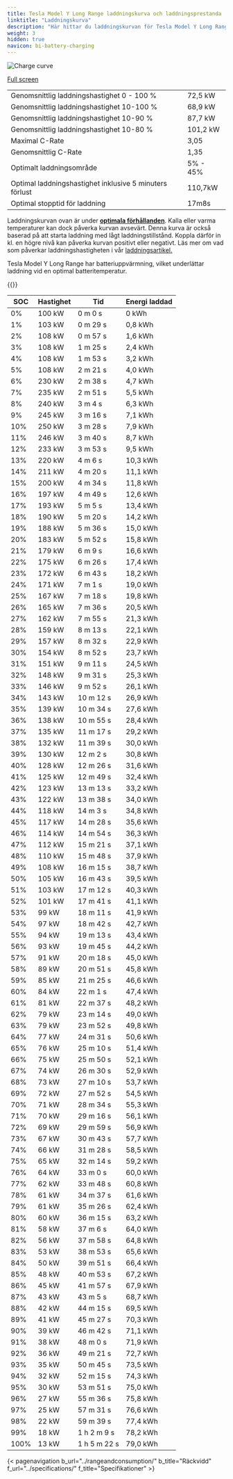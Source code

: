 ```yaml
---
title: Tesla Model Y Long Range laddningskurva och laddningsprestanda
linktitle: "Laddningskurva"
description: "Här hittar du laddningskurvan för Tesla Model Y Long Range."
weight: 3
hidden: true
navicon: bi-battery-charging
---
```

<!-- markdownlint-disable MD033 -->
<img src="/images/models/tesla/model_y/model_y_long_range/chargingcurve.svg" alt="Charge curve" class="img-fluid">

[Full screen](/images/models/tesla/model_y/model_y_long_range/chargingcurve.svg)


<table class="table table-striped border">
<tbody>
<tr>
<td>Genomsnittlig laddningshastighet 0 - 100 %</td><td>72,5 kW</td>
</tr>
<tr>
<td>Genomsnittlig laddningshastighet 10-100 %</td><td>68,9 kW</td>
</tr>
<tr>
<td>Genomsnittlig laddningshastighet 10-90 %</td><td>87,7 kW</td>
</tr>
<tr>
<td>Genomsnittlig laddningshastighet 10-80 %</td><td>101,2 kW</td>
</tr>
<tr>
<td>Maximal C-Rate</td><td>3,05</td>
</tr>
<tr>
<td>Genomsnittlig C-Rate</td><td>1,35</td>
</tr>
<tr>
<td>Optimalt laddningsområde</td><td>5% - 45%</td>
</tr>
<tr>
<td>Optimal laddningshastighet inklusive 5 minuters förlust</td><td>110,7kW</td>
</tr>
<tr>
<td>Optimal stopptid för laddning</td><td>17m8s</td>
</tr>
</tbody>
</table>


Laddningskurvan ovan är under **[optimala förhållanden](../../../../../technology/battery/charging/#temperatur)**. Kalla eller varma temperaturer kan dock påverka kurvan avsevärt. Denna kurva är också baserad på att starta laddning med lågt laddningstillstånd. Koppla därför in kl. en högre nivå kan påverka kurvan positivt eller negativt. Läs mer om vad som påverkar laddningshastigheten i vår [laddningsartikel.](../../../../../technology/battery/charging/)


Tesla Model Y Long Range har batteriuppvärmning, vilket underlättar laddning vid en optimal batteritemperatur.


{{<evkxdisplayaddarticle />}}
<table class="table table-striped border">
<thead>
<tr><th>SOC</th><th>Hastighet</th><th>Tid</th><th>Energi laddad</th></tr>
</thead>
<tbody>
<tr>
<td>0%</td><td>100 kW</td><td> 0 m 0 s </td><td>0 kWh </td>
</tr>
<tr>
<td>1%</td><td>103 kW</td><td> 0 m 29 s </td><td>0,8 kWh </td>
</tr>
<tr>
<td>2%</td><td>108 kW</td><td> 0 m 57 s </td><td>1,6 kWh </td>
</tr>
<tr>
<td>3%</td><td>108 kW</td><td> 1 m 25 s </td><td>2,4 kWh </td>
</tr>
<tr>
<td>4%</td><td>108 kW</td><td> 1 m 53 s </td><td>3,2 kWh </td>
</tr>
<tr>
<td>5%</td><td>108 kW</td><td> 2 m 21 s </td><td>4,0 kWh </td>
</tr>
<tr>
<td>6%</td><td>230 kW</td><td> 2 m 38 s </td><td>4,7 kWh </td>
</tr>
<tr>
<td>7%</td><td>235 kW</td><td> 2 m 51 s </td><td>5,5 kWh </td>
</tr>
<tr>
<td>8%</td><td>240 kW</td><td> 3 m 4 s </td><td>6,3 kWh </td>
</tr>
<tr>
<td>9%</td><td>245 kW</td><td> 3 m 16 s </td><td>7,1 kWh </td>
</tr>
<tr>
<td>10%</td><td>250 kW</td><td> 3 m 28 s </td><td>7,9 kWh </td>
</tr>
<tr>
<td>11%</td><td>246 kW</td><td> 3 m 40 s </td><td>8,7 kWh </td>
</tr>
<tr>
<td>12%</td><td>233 kW</td><td> 3 m 53 s </td><td>9,5 kWh </td>
</tr>
<tr>
<td>13%</td><td>220 kW</td><td> 4 m 6 s </td><td>10,3 kWh </td>
</tr>
<tr>
<td>14%</td><td>211 kW</td><td> 4 m 20 s </td><td>11,1 kWh </td>
</tr>
<tr>
<td>15%</td><td>200 kW</td><td> 4 m 34 s </td><td>11,8 kWh </td>
</tr>
<tr>
<td>16%</td><td>197 kW</td><td> 4 m 49 s </td><td>12,6 kWh </td>
</tr>
<tr>
<td>17%</td><td>193 kW</td><td> 5 m 5 s </td><td>13,4 kWh </td>
</tr>
<tr>
<td>18%</td><td>190 kW</td><td> 5 m 20 s </td><td>14,2 kWh </td>
</tr>
<tr>
<td>19%</td><td>188 kW</td><td> 5 m 36 s </td><td>15,0 kWh </td>
</tr>
<tr>
<td>20%</td><td>183 kW</td><td> 5 m 52 s </td><td>15,8 kWh </td>
</tr>
<tr>
<td>21%</td><td>179 kW</td><td> 6 m 9 s </td><td>16,6 kWh </td>
</tr>
<tr>
<td>22%</td><td>175 kW</td><td> 6 m 26 s </td><td>17,4 kWh </td>
</tr>
<tr>
<td>23%</td><td>172 kW</td><td> 6 m 43 s </td><td>18,2 kWh </td>
</tr>
<tr>
<td>24%</td><td>171 kW</td><td> 7 m 1 s </td><td>19,0 kWh </td>
</tr>
<tr>
<td>25%</td><td>167 kW</td><td> 7 m 18 s </td><td>19,8 kWh </td>
</tr>
<tr>
<td>26%</td><td>165 kW</td><td> 7 m 36 s </td><td>20,5 kWh </td>
</tr>
<tr>
<td>27%</td><td>162 kW</td><td> 7 m 55 s </td><td>21,3 kWh </td>
</tr>
<tr>
<td>28%</td><td>159 kW</td><td> 8 m 13 s </td><td>22,1 kWh </td>
</tr>
<tr>
<td>29%</td><td>157 kW</td><td> 8 m 32 s </td><td>22,9 kWh </td>
</tr>
<tr>
<td>30%</td><td>154 kW</td><td> 8 m 52 s </td><td>23,7 kWh </td>
</tr>
<tr>
<td>31%</td><td>151 kW</td><td> 9 m 11 s </td><td>24,5 kWh </td>
</tr>
<tr>
<td>32%</td><td>148 kW</td><td> 9 m 31 s </td><td>25,3 kWh </td>
</tr>
<tr>
<td>33%</td><td>146 kW</td><td> 9 m 52 s </td><td>26,1 kWh </td>
</tr>
<tr>
<td>34%</td><td>143 kW</td><td> 10 m 12 s </td><td>26,9 kWh </td>
</tr>
<tr>
<td>35%</td><td>139 kW</td><td> 10 m 34 s </td><td>27,6 kWh </td>
</tr>
<tr>
<td>36%</td><td>138 kW</td><td> 10 m 55 s </td><td>28,4 kWh </td>
</tr>
<tr>
<td>37%</td><td>135 kW</td><td> 11 m 17 s </td><td>29,2 kWh </td>
</tr>
<tr>
<td>38%</td><td>132 kW</td><td> 11 m 39 s </td><td>30,0 kWh </td>
</tr>
<tr>
<td>39%</td><td>130 kW</td><td> 12 m 2 s </td><td>30,8 kWh </td>
</tr>
<tr>
<td>40%</td><td>128 kW</td><td> 12 m 26 s </td><td>31,6 kWh </td>
</tr>
<tr>
<td>41%</td><td>125 kW</td><td> 12 m 49 s </td><td>32,4 kWh </td>
</tr>
<tr>
<td>42%</td><td>123 kW</td><td> 13 m 13 s </td><td>33,2 kWh </td>
</tr>
<tr>
<td>43%</td><td>122 kW</td><td> 13 m 38 s </td><td>34,0 kWh </td>
</tr>
<tr>
<td>44%</td><td>118 kW</td><td> 14 m 3 s </td><td>34,8 kWh </td>
</tr>
<tr>
<td>45%</td><td>117 kW</td><td> 14 m 28 s </td><td>35,6 kWh </td>
</tr>
<tr>
<td>46%</td><td>114 kW</td><td> 14 m 54 s </td><td>36,3 kWh </td>
</tr>
<tr>
<td>47%</td><td>112 kW</td><td> 15 m 21 s </td><td>37,1 kWh </td>
</tr>
<tr>
<td>48%</td><td>110 kW</td><td> 15 m 48 s </td><td>37,9 kWh </td>
</tr>
<tr>
<td>49%</td><td>108 kW</td><td> 16 m 15 s </td><td>38,7 kWh </td>
</tr>
<tr>
<td>50%</td><td>105 kW</td><td> 16 m 43 s </td><td>39,5 kWh </td>
</tr>
<tr>
<td>51%</td><td>103 kW</td><td> 17 m 12 s </td><td>40,3 kWh </td>
</tr>
<tr>
<td>52%</td><td>101 kW</td><td> 17 m 41 s </td><td>41,1 kWh </td>
</tr>
<tr>
<td>53%</td><td>99 kW</td><td> 18 m 11 s </td><td>41,9 kWh </td>
</tr>
<tr>
<td>54%</td><td>97 kW</td><td> 18 m 42 s </td><td>42,7 kWh </td>
</tr>
<tr>
<td>55%</td><td>94 kW</td><td> 19 m 13 s </td><td>43,4 kWh </td>
</tr>
<tr>
<td>56%</td><td>93 kW</td><td> 19 m 45 s </td><td>44,2 kWh </td>
</tr>
<tr>
<td>57%</td><td>91 kW</td><td> 20 m 18 s </td><td>45,0 kWh </td>
</tr>
<tr>
<td>58%</td><td>89 kW</td><td> 20 m 51 s </td><td>45,8 kWh </td>
</tr>
<tr>
<td>59%</td><td>85 kW</td><td> 21 m 25 s </td><td>46,6 kWh </td>
</tr>
<tr>
<td>60%</td><td>84 kW</td><td> 22 m 1 s </td><td>47,4 kWh </td>
</tr>
<tr>
<td>61%</td><td>81 kW</td><td> 22 m 37 s </td><td>48,2 kWh </td>
</tr>
<tr>
<td>62%</td><td>79 kW</td><td> 23 m 14 s </td><td>49,0 kWh </td>
</tr>
<tr>
<td>63%</td><td>79 kW</td><td> 23 m 52 s </td><td>49,8 kWh </td>
</tr>
<tr>
<td>64%</td><td>77 kW</td><td> 24 m 31 s </td><td>50,6 kWh </td>
</tr>
<tr>
<td>65%</td><td>76 kW</td><td> 25 m 10 s </td><td>51,4 kWh </td>
</tr>
<tr>
<td>66%</td><td>75 kW</td><td> 25 m 50 s </td><td>52,1 kWh </td>
</tr>
<tr>
<td>67%</td><td>74 kW</td><td> 26 m 30 s </td><td>52,9 kWh </td>
</tr>
<tr>
<td>68%</td><td>73 kW</td><td> 27 m 10 s </td><td>53,7 kWh </td>
</tr>
<tr>
<td>69%</td><td>72 kW</td><td> 27 m 52 s </td><td>54,5 kWh </td>
</tr>
<tr>
<td>70%</td><td>71 kW</td><td> 28 m 34 s </td><td>55,3 kWh </td>
</tr>
<tr>
<td>71%</td><td>70 kW</td><td> 29 m 16 s </td><td>56,1 kWh </td>
</tr>
<tr>
<td>72%</td><td>69 kW</td><td> 29 m 59 s </td><td>56,9 kWh </td>
</tr>
<tr>
<td>73%</td><td>67 kW</td><td> 30 m 43 s </td><td>57,7 kWh </td>
</tr>
<tr>
<td>74%</td><td>66 kW</td><td> 31 m 28 s </td><td>58,5 kWh </td>
</tr>
<tr>
<td>75%</td><td>65 kW</td><td> 32 m 14 s </td><td>59,2 kWh </td>
</tr>
<tr>
<td>76%</td><td>64 kW</td><td> 33 m 0 s </td><td>60,0 kWh </td>
</tr>
<tr>
<td>77%</td><td>62 kW</td><td> 33 m 48 s </td><td>60,8 kWh </td>
</tr>
<tr>
<td>78%</td><td>61 kW</td><td> 34 m 37 s </td><td>61,6 kWh </td>
</tr>
<tr>
<td>79%</td><td>61 kW</td><td> 35 m 26 s </td><td>62,4 kWh </td>
</tr>
<tr>
<td>80%</td><td>60 kW</td><td> 36 m 15 s </td><td>63,2 kWh </td>
</tr>
<tr>
<td>81%</td><td>58 kW</td><td> 37 m 6 s </td><td>64,0 kWh </td>
</tr>
<tr>
<td>82%</td><td>56 kW</td><td> 37 m 58 s </td><td>64,8 kWh </td>
</tr>
<tr>
<td>83%</td><td>53 kW</td><td> 38 m 53 s </td><td>65,6 kWh </td>
</tr>
<tr>
<td>84%</td><td>50 kW</td><td> 39 m 51 s </td><td>66,4 kWh </td>
</tr>
<tr>
<td>85%</td><td>48 kW</td><td> 40 m 53 s </td><td>67,2 kWh </td>
</tr>
<tr>
<td>86%</td><td>45 kW</td><td> 41 m 57 s </td><td>67,9 kWh </td>
</tr>
<tr>
<td>87%</td><td>43 kW</td><td> 43 m 5 s </td><td>68,7 kWh </td>
</tr>
<tr>
<td>88%</td><td>42 kW</td><td> 44 m 15 s </td><td>69,5 kWh </td>
</tr>
<tr>
<td>89%</td><td>41 kW</td><td> 45 m 27 s </td><td>70,3 kWh </td>
</tr>
<tr>
<td>90%</td><td>39 kW</td><td> 46 m 42 s </td><td>71,1 kWh </td>
</tr>
<tr>
<td>91%</td><td>38 kW</td><td> 48 m 0 s </td><td>71,9 kWh </td>
</tr>
<tr>
<td>92%</td><td>36 kW</td><td> 49 m 21 s </td><td>72,7 kWh </td>
</tr>
<tr>
<td>93%</td><td>35 kW</td><td> 50 m 45 s </td><td>73,5 kWh </td>
</tr>
<tr>
<td>94%</td><td>32 kW</td><td> 52 m 15 s </td><td>74,3 kWh </td>
</tr>
<tr>
<td>95%</td><td>30 kW</td><td> 53 m 51 s </td><td>75,0 kWh </td>
</tr>
<tr>
<td>96%</td><td>27 kW</td><td> 55 m 36 s </td><td>75,8 kWh </td>
</tr>
<tr>
<td>97%</td><td>25 kW</td><td> 57 m 31 s </td><td>76,6 kWh </td>
</tr>
<tr>
<td>98%</td><td>22 kW</td><td> 59 m 39 s </td><td>77,4 kWh </td>
</tr>
<tr>
<td>99%</td><td>18 kW</td><td>1 h 2 m 9 s </td><td>78,2 kWh </td>
</tr>
<tr>
<td>100%</td><td>13 kW</td><td>1 h 5 m 22 s </td><td>79,0 kWh </td>
</tr>
</tbody>
</table>


{< pagenavigation b_url="../rangeandconsumption/" b_title="Räckvidd" f_url="../specifications/" f_title="Specifikationer" >}
